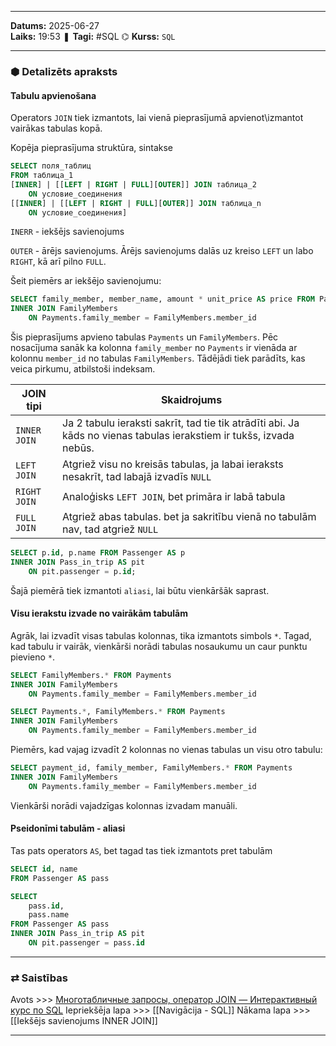 ___
**Datums:** 2025-06-27   
**Laiks:** 19:53 
❚ **Tagi:** #SQL
⌬ **Kurss:**  `SQL`

---
### ⬢ Detalizēts apraksts
#### Tabulu apvienošana
Operators `JOIN` tiek izmantots, lai vienā pieprasījumā apvienot\izmantot vairākas tabulas kopā.

Kopēja pieprasījuma struktūra, sintakse
```SQL
SELECT поля_таблиц
FROM таблица_1
[INNER] | [[LEFT | RIGHT | FULL][OUTER]] JOIN таблица_2
    ON условие_соединения
[[INNER] | [[LEFT | RIGHT | FULL][OUTER]] JOIN таблица_n
    ON условие_соединения]
```

`INERR` - iekšējs savienojums

`OUTER` - ārējs savienojums. 
Ārējs savienojums dalās uz kreiso `LEFT` un labo `RIGHT`, kā arī pilno `FULL`.

Šeit piemērs ar iekšējo savienojumu:

```SQL
SELECT family_member, member_name, amount * unit_price AS price FROM Payments
INNER JOIN FamilyMembers
    ON Payments.family_member = FamilyMembers.member_id
```

Šis pieprasījums apvieno tabulas `Payments` un `FamilyMembers`. Pēc nosacījuma sanāk ka kolonna `family_member` no `Payments` ir vienāda ar kolonnu `member_id` no tabulas `FamilyMembers`. Tādējādi tiek parādīts, kas veica pirkumu, atbilstoši indeksam.

| JOIN tipi    | Skaidrojums                                                                                                         |
| ------------ | ------------------------------------------------------------------------------------------------------------------- |
| `INNER JOIN` | Ja 2 tabulu ieraksti sakrīt, tad tie tik atrādīti abi. Ja kāds no vienas tabulas ierakstiem ir tukšs, izvada nebūs. |
| `LEFT JOIN`  | Atgriež visu no kreisās tabulas, ja labai ieraksts nesakrīt, tad labajā izvadīs `NULL`                              |
| `RIGHT JOIN` | Analoģisks `LEFT JOIN`, bet primāra ir labā tabula                                                                  |
| `FULL JOIN`  | Atgriež abas tabulas. bet ja sakritību vienā no tabulām nav, tad atgriež `NULL`                                     |
```SQL
SELECT p.id, p.name FROM Passenger AS p
INNER JOIN Pass_in_trip AS pit
    ON pit.passenger = p.id;
```

Šajā piemērā tiek izmantoti `aliasi`, lai būtu vienkāršāk saprast.
#### Visu ierakstu izvade no vairākām tabulām
Agrāk, lai izvadīt visas tabulas kolonnas, tika izmantots simbols `*`. Tagad, kad tabulu ir vairāk, vienkārši norādi tabulas nosaukumu un caur punktu pievieno `*`.

```SQL
SELECT FamilyMembers.* FROM Payments
INNER JOIN FamilyMembers
    ON Payments.family_member = FamilyMembers.member_id
```

```sql
SELECT Payments.*, FamilyMembers.* FROM Payments
INNER JOIN FamilyMembers
    ON Payments.family_member = FamilyMembers.member_id
```

Piemērs, kad vajag izvadīt 2 kolonnas no vienas tabulas un visu otro tabulu:

```sql
SELECT payment_id, family_member, FamilyMembers.* FROM Payments
INNER JOIN FamilyMembers
    ON Payments.family_member = FamilyMembers.member_id
```

Vienkārši norādi vajadzīgas kolonnas izvadam manuāli.
#### Pseidonīmi tabulām - aliasi
Tas pats operators `AS`, bet tagad tas tiek izmantots pret tabulām

```sql
SELECT id, name
FROM Passenger AS pass
```

```sql
SELECT
    pass.id,
    pass.name
FROM Passenger AS pass
INNER JOIN Pass_in_trip AS pit
    ON pit.passenger = pass.id
```

---
### ⇄ Saistības
Avots >>> [Многотабличные запросы, оператор JOIN — Интерактивный курс по SQL](https://sql-academy.org/ru/guide/multi-table-request-join)
Iepriekšēja lapa >>> [[Navigācija - SQL]]
Nākama lapa >>> [[Iekšējs savienojums INNER JOIN]]
___